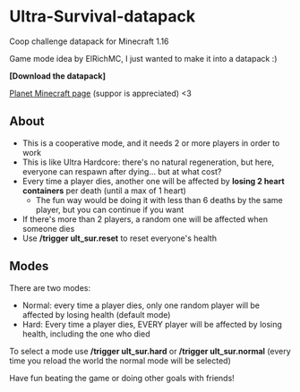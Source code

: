 # Ultra-Survival-datapack
Coop challenge datapack for Minecraft 1.16

Game mode idea by ElRichMC, I just wanted to make it into a datapack :)

**[Download the datapack]**

[Planet Minecraft page]() (suppor is appreciated) <3

## About
- This is a cooperative mode, and it needs 2 or more players in order to work
- This is like Ultra Hardcore: there's no natural regeneration, but here, everyone can respawn after dying... but at what cost?
- Every time a player dies, another one will be affected by **losing 2 heart containers** per death (until a max of 1 heart)
  - The fun way would be doing it with less than 6 deaths by the same player, but you can continue if you want
- If there's more than 2 players, a random one will be affected when someone dies
- Use **/trigger ult_sur.reset** to reset everyone's health

## Modes
There are two modes:
- Normal: every time a player dies, only one random player will be affected by losing health (default mode)
- Hard: Every time a player dies, EVERY player will be affected by losing health, including the one who died

To select a mode use **/trigger ult_sur.hard** or **/trigger ult_sur.normal**
(every time you reload the world the normal mode will be selected)

Have fun beating the game or doing other goals with friends!
